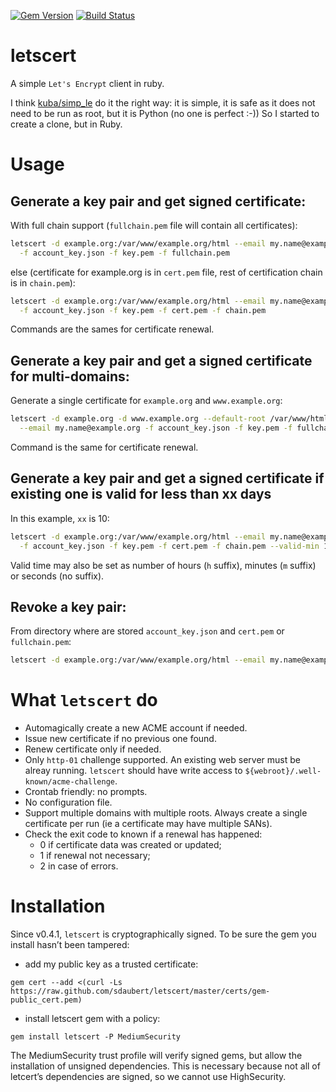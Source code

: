 [![Gem Version](https://badge.fury.io/rb/letscert.svg)](https://badge.fury.io/rb/letscert)
[![Build Status](https://travis-ci.org/sdaubert/letscert.svg?branch=master)](https://travis-ci.org/sdaubert/letscert)

# letscert
A simple `Let's Encrypt` client in ruby.

I think [kuba/simp_le](https://github.com/kuba/simp_le) do it the right way: it is simple, it is safe as it does not need to be
run as root, but it is Python (no one is perfect :-)) So I started to create a clone, but
in Ruby.

# Usage

## Generate a key pair and get signed certificate:
With full chain support (`fullchain.pem` file will contain all certificates):

```bash
letscert -d example.org:/var/www/example.org/html --email my.name@example.org \
  -f account_key.json -f key.pem -f fullchain.pem
```

else (certificate for example.org is in `cert.pem` file, rest of certification chain
is in `chain.pem`):

```bash
letscert -d example.org:/var/www/example.org/html --email my.name@example.org \
  -f account_key.json -f key.pem -f cert.pem -f chain.pem
```

Commands are the sames for certificate renewal.


## Generate a key pair and get a signed certificate for multi-domains:
Generate a single certificate for `example.org` and `www.example.org`:

```bash
letscert -d example.org -d www.example.org --default-root /var/www/html \
  --email my.name@example.org -f account_key.json -f key.pem -f fullchain.pem
```

Command is the same for certificate renewal.

## Generate a key pair and get a signed certificate if existing one is valid for less than xx days

In this example, `xx` is 10:

```bash
letscert -d example.org:/var/www/example.org/html --email my.name@example.org \
  -f account_key.json -f key.pem -f cert.pem -f chain.pem --valid-min 10d
```

Valid time may also be set as number of hours (`h` suffix), minutes (`m` suffix) or
seconds (no suffix).

## Revoke a key pair:
From directory where are stored `account_key.json` and `cert.pem` or `fullchain.pem`:

```bash
letscert -d example.org:/var/www/example.org/html --email my.name@example.org --revoke
```


# What `letscert` do

* Automagically create a new ACME account if needed.
* Issue new certificate if no previous one found.
* Renew certificate only if needed.
* Only `http-01` challenge supported. An existing web server must be alreay running.
  `letscert` should have write access to `${webroot}/.well-known/acme-challenge`.
* Crontab friendly: no prompts.
* No configuration file.
* Support multiple domains with multiple roots. Always create a single certificate per
  run (ie a certificate may have multiple SANs).
* Check the exit code to known if a renewal has happened:
  * 0 if certificate data was created or updated;
  * 1 if renewal not necessary;
  * 2 in case of errors.

# Installation
Since v0.4.1, `letscert` is cryptographically signed. To be sure the gem you install
hasn’t been tampered:
* add my public key as a trusted certificate:
```
gem cert --add <(curl -Ls https://raw.github.com/sdaubert/letscert/master/certs/gem-public_cert.pem)
```
* install letscert gem with a policy:
```
gem install letscert -P MediumSecurity
```

The MediumSecurity trust profile will verify signed gems, but allow the installation of
unsigned dependencies. This is necessary because not all of letcert’s dependencies are
signed, so we cannot use HighSecurity.
